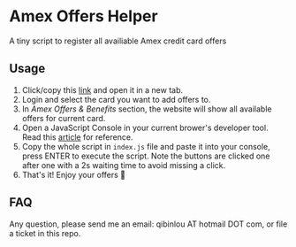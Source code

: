 # Amex Offers Helper
A tiny script to register all availiable Amex credit card offers


## Usage
1. Click/copy this [link](https://global.americanexpress.com/offers/eligible) and open it in a new tab.
2. Login and select the card you want to add offers to.
3. In *Amex Offers & Benefits* section, the website will show all available offers for current card.
4. Open a JavaScript Console in your current brower's developer tool. Read this [article](https://www.wickedlysmart.com/hfjsconsole/) for reference.
5. Copy the whole script in `index.js` file and paste it into your console, press ENTER to execute the script. Note the buttons are clicked one after one with a 2s waiting time to avoid missing a click.
6. That's it! Enjoy your offers 👻 


## FAQ
Any question, please send me an email: qibinlou AT hotmail DOT com, or file a ticket in this repo.
